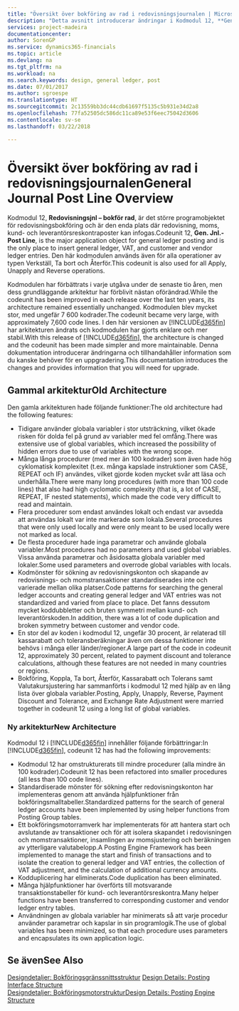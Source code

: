 ```yaml
---
title: "Översikt över bokföring av rad i redovisningsjournalen | Microsoft Docs"
description: "Detta avsnitt introducerar ändringar i Kodmodul 12, **Gen. Jnl.-Post Line**, som utgör det huvudsakliga programobjektet för redovisningstransaktioner och är den enda plats där transaktioner för redovisning, moms samt kund- och leverantörsreskontra kan föras in."
services: project-madeira
documentationcenter: 
author: SorenGP
ms.service: dynamics365-financials
ms.topic: article
ms.devlang: na
ms.tgt_pltfrm: na
ms.workload: na
ms.search.keywords: design, general ledger, post
ms.date: 07/01/2017
ms.author: sgroespe
ms.translationtype: HT
ms.sourcegitcommit: 2c13559bb3dc44cdb61697f5135c5b931e34d2a8
ms.openlocfilehash: 77fa52505dc586dc11ca89e53f6eec75042d3606
ms.contentlocale: sv-se
ms.lasthandoff: 03/22/2018

---
```

# <a name="general-journal-post-line-overview"></a><span data-ttu-id="7f226-103">Översikt över bokföring av rad i redovisningsjournalen</span><span class="sxs-lookup"><span data-stu-id="7f226-103">General Journal Post Line Overview</span></span>
<span data-ttu-id="7f226-104">Kodmodul 12, **Redovisningsjnl – bokför rad**, är det större programobjektet för redovisningsbokföring och är den enda plats där redovisning, moms, kund- och leverantörsreskontraposter kan infogas.</span><span class="sxs-lookup"><span data-stu-id="7f226-104">Codeunit 12, **Gen. Jnl.-Post Line**, is the major application object for general ledger posting and is the only place to insert general ledger, VAT, and customer and vendor ledger entries.</span></span> <span data-ttu-id="7f226-105">Den här kodmodulen används även för alla operationer av typen Verkställ, Ta bort och Återför.</span><span class="sxs-lookup"><span data-stu-id="7f226-105">This codeunit is also used for all Apply, Unapply and Reverse operations.</span></span>  
  
<span data-ttu-id="7f226-106">Kodmodulen har förbättrats i varje utgåva under de senaste tio åren, men dess grundläggande arkitektur har förblivit nästan oförändrad.</span><span class="sxs-lookup"><span data-stu-id="7f226-106">While the codeunit has been improved in each release over the last ten years, its architecture remained essentially unchanged.</span></span> <span data-ttu-id="7f226-107">Kodmodulen blev mycket stor, med ungefär 7 600 kodrader.</span><span class="sxs-lookup"><span data-stu-id="7f226-107">The codeunit became very large, with approximately 7,600 code lines.</span></span> <span data-ttu-id="7f226-108">I den här versionen av [!INCLUDE[d365fin](includes/d365fin_md.md)] har arkitekturen ändrats och kodmodulen har gjorts enklare och mer stabil.</span><span class="sxs-lookup"><span data-stu-id="7f226-108">With this release of [!INCLUDE[d365fin](includes/d365fin_md.md)], the architecture is changed and the codeunit has been made simpler and more maintainable.</span></span> <span data-ttu-id="7f226-109">Denna dokumentation introducerar ändringarna och tillhandahåller information som du kanske behöver för en uppgradering.</span><span class="sxs-lookup"><span data-stu-id="7f226-109">This documentation introduces the changes and provides information that you will need for upgrade.</span></span>  
  
## <a name="old-architecture"></a><span data-ttu-id="7f226-110">Gammal arkitektur</span><span class="sxs-lookup"><span data-stu-id="7f226-110">Old Architecture</span></span>  
<span data-ttu-id="7f226-111">Den gamla arkitekturen hade följande funktioner:</span><span class="sxs-lookup"><span data-stu-id="7f226-111">The old architecture had the following features:</span></span>  
  
* <span data-ttu-id="7f226-112">Tidigare använder globala variabler i stor utsträckning, vilket ökade risken för dolda fel på grund av variabler med fel omfång.</span><span class="sxs-lookup"><span data-stu-id="7f226-112">There was extensive use of global variables, which increased the possibility of hidden errors due to use of variables with the wrong scope.</span></span>  
* <span data-ttu-id="7f226-113">Många långa procedurer (med mer än 100 kodrader) som även hade hög cyklomatisk komplexitet (t.ex. många kapslade instruktioner som CASE, REPEAT och IF) användes, vilket gjorde koden mycket svår att läsa och underhålla.</span><span class="sxs-lookup"><span data-stu-id="7f226-113">There were many long procedures (with more than 100 code lines) that also had high cyclomatic complexity (that is, a lot of CASE, REPEAT, IF nested statements), which made the code very difficult to read and maintain.</span></span>  
* <span data-ttu-id="7f226-114">Flera procedurer som endast användes lokalt och endast var avsedda att användas lokalt var inte markerade som lokala.</span><span class="sxs-lookup"><span data-stu-id="7f226-114">Several procedures that were only used locally and were only meant to be used locally were not marked as local.</span></span>  
* <span data-ttu-id="7f226-115">De flesta procedurer hade inga parametrar och använde globala variabler.</span><span class="sxs-lookup"><span data-stu-id="7f226-115">Most procedures had no parameters and used global variables.</span></span> <span data-ttu-id="7f226-116">Vissa använda parametrar och åsidosatta globala variabler med lokaler.</span><span class="sxs-lookup"><span data-stu-id="7f226-116">Some used parameters and overrode global variables with locals.</span></span>  
* <span data-ttu-id="7f226-117">Kodmönster för sökning av redovisningskonton och skapande av redovisnings- och momstransaktioner standardiserades inte och varierade mellan olika platser.</span><span class="sxs-lookup"><span data-stu-id="7f226-117">Code patterns for searching the general ledger accounts and creating general ledger and VAT entries was not standardized and varied from place to place.</span></span> <span data-ttu-id="7f226-118">Det fanns dessutom mycket koddubbletter och bruten symmetri mellan kund- och leverantörskoden.</span><span class="sxs-lookup"><span data-stu-id="7f226-118">In addition, there was a lot of code duplication and broken symmetry between customer and vendor code.</span></span>  
* <span data-ttu-id="7f226-119">En stor del av koden i kodmodul 12, ungefär 30 procent, är relaterad till kassarabatt och toleransberäkningar även om dessa funktioner inte behövs i många eller länder/regioner.</span><span class="sxs-lookup"><span data-stu-id="7f226-119">A large part of the code in codeunit 12, approximately 30 percent, related to payment discount and tolerance calculations, although these features are not needed in many countries or regions.</span></span>  
* <span data-ttu-id="7f226-120">Bokföring, Koppla, Ta bort, Återför, Kassarabatt och Tolerans samt Valutakursjustering har sammanförts i kodmodul 12 med hjälp av en lång lista över globala variabler.</span><span class="sxs-lookup"><span data-stu-id="7f226-120">Posting, Apply, Unapply, Reverse, Payment Discount and Tolerance, and Exchange Rate Adjustment were married together in codeunit 12 using a long list of global variables.</span></span>  
  
### <a name="new-architecture"></a><span data-ttu-id="7f226-121">Ny arkitektur</span><span class="sxs-lookup"><span data-stu-id="7f226-121">New Architecture</span></span>  
<span data-ttu-id="7f226-122">Kodmodul 12 i [!INCLUDE[d365fin](includes/d365fin_md.md)] innehåller följande förbättringar:</span><span class="sxs-lookup"><span data-stu-id="7f226-122">In [!INCLUDE[d365fin](includes/d365fin_md.md)], codeunit 12 has had the following improvements:</span></span>  
  
* <span data-ttu-id="7f226-123">Kodmodul 12 har omstrukturerats till mindre procedurer (alla mindre än 100 kodrader).</span><span class="sxs-lookup"><span data-stu-id="7f226-123">Codeunit 12 has been refactored into smaller procedures (all less than 100 code lines).</span></span>  
* <span data-ttu-id="7f226-124">Standardiserade mönster för sökning efter redovisningskonton har implementeras genom att använda hjälpfunktioner från bokföringsmalltabeller.</span><span class="sxs-lookup"><span data-stu-id="7f226-124">Standardized patterns for the search of general ledger accounts have been implemented by using helper functions from Posting Group tables.</span></span>  
* <span data-ttu-id="7f226-125">Ett bokföringsmotorramverk har implementerats för att hantera start och avslutande av transaktioner och för att isolera skapandet i redovisningen och momstransaktioner, insamlingen av momsjustering och beräkningen av ytterligare valutabelopp.</span><span class="sxs-lookup"><span data-stu-id="7f226-125">A Posting Engine Framework has been implemented to manage the start and finish of transactions and to isolate the creation to general ledger and VAT entries, the collection of VAT adjustment, and the calculation of additional currency amounts.</span></span>  
* <span data-ttu-id="7f226-126">Kodduplicering har eliminerats.</span><span class="sxs-lookup"><span data-stu-id="7f226-126">Code duplication has been eliminated.</span></span>  
* <span data-ttu-id="7f226-127">Många hjälpfunktioner har överförts till motsvarande transaktionstabeller för kund- och leverantörsreskontra.</span><span class="sxs-lookup"><span data-stu-id="7f226-127">Many helper functions have been transferred to corresponding customer and vendor ledger entry tables.</span></span>  
* <span data-ttu-id="7f226-128">Användningen av globala variabler har minimerats så att varje procedur använder parametrar och kapslar in sin programlogik.</span><span class="sxs-lookup"><span data-stu-id="7f226-128">The use of global variables has been minimized, so that each procedure uses parameters and encapsulates its own application logic.</span></span>  
  
## <a name="see-also"></a><span data-ttu-id="7f226-129">Se även</span><span class="sxs-lookup"><span data-stu-id="7f226-129">See Also</span></span>  
<span data-ttu-id="7f226-130">[Designdetaljer: Bokföringsgränssnittsstruktur](design-details-posting-interface-structure.md) </span><span class="sxs-lookup"><span data-stu-id="7f226-130">[Design Details: Posting Interface Structure](design-details-posting-interface-structure.md) </span></span>  
[<span data-ttu-id="7f226-131">Designdetaljer: Bokföringsmotorstruktur</span><span class="sxs-lookup"><span data-stu-id="7f226-131">Design Details: Posting Engine Structure</span></span>](design-details-posting-engine-structure.md)

